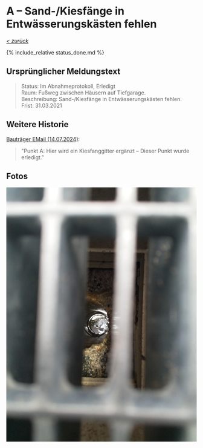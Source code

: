 # A &ndash; Sand-/Kiesfänge in Entwässerungskästen fehlen

_[&lt; zurück](../../index.md)_

{% include_relative status_done.md %}

## Ursprünglicher Meldungstext

> Status: Im Abnahmeprotokoll, Erledigt\
> Raum: Fußweg zwischen Häusern auf Tiefgarage.\
> Beschreibung: Sand-/Kiesfänge in Entwässerungskästen fehlen.\
> Frist: 31.03.2021

## Weitere Historie

[Bauträger EMail (14.07.2024)]: 

> "Punkt A: Hier wird ein Kiesfanggitter ergänzt – Dieser Punkt wurde erledigt."

## Fotos

![](Meldung.jpg)

[Bauträger EMail (14.07.2024)]: https://drive.google.com/file/d/19hDpQ9SWxaemkfX0wXpxzCk9p0P5WIK4/view?usp=drive_link
